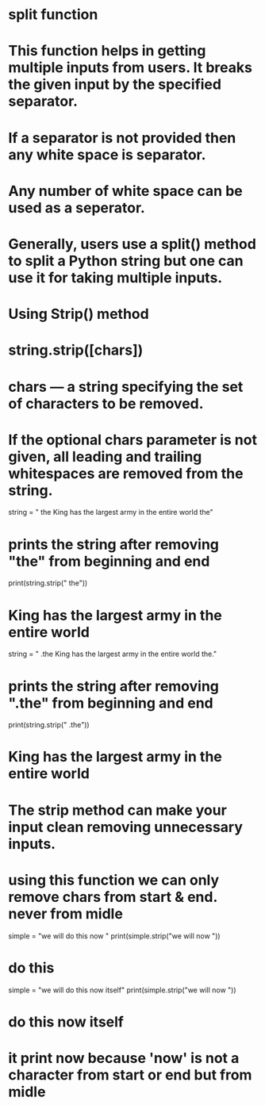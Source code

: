 # split function

# This function helps in getting multiple inputs from users. It breaks the given input by the specified separator.
# If a separator is not provided then any white space is separator.
# Any number of white space can be used as a seperator.
# Generally, users use a split() method to split a Python string but one can use it for taking multiple inputs.

# Using Strip() method
# string.strip([chars])

# chars — a string specifying the set of characters to be removed.
# If the optional chars parameter is not given, all leading and trailing whitespaces are removed from the string.

string = " the King has the largest army in the entire world the"
# prints the string after removing "the" from beginning and end
print(string.strip(" the"))
# King has the largest army in the entire world


string = " .the King has the largest army in the entire world the."
# prints the string after removing ".the" from beginning and end
print(string.strip(" .the"))
# King has the largest army in the entire world

# The strip method can make your input clean removing unnecessary inputs.

# using this function we can only remove chars from start & end. never from midle
simple = "we will do this now "
print(simple.strip("we will now "))
# do this

simple = "we will do this now itself"
print(simple.strip("we will now "))
# do this now itself
# it print now because 'now' is not a character from start or end but from midle
